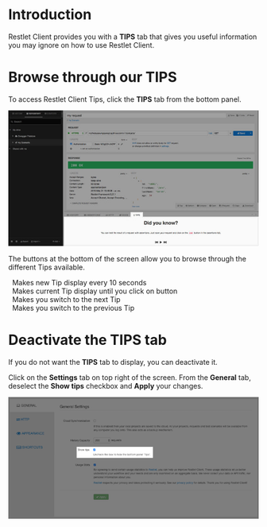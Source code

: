 # Introduction

Restlet Client provides you with a **TIPS** tab that gives you useful information you may ignore on how to use Restlet Client.

# Browse through our TIPS

To access Restlet Client Tips, click the **TIPS** tab from the bottom panel.

![Restlet Client Tips](images/tips.jpg "Restlet Client Tips")

The buttons at the bottom of the screen allow you to browse through the different Tips available.

<i class="fa fa-play"></i>&nbsp;&nbsp;Makes new Tip display every 10 seconds  
<i class="fa fa-pause"></i>&nbsp;&nbsp;Makes current Tip display until you click on <i class="fa fa-play"></i> button  
<i class="fa fa-fast-backward"></i>&nbsp;&nbsp;Makes you switch to the next Tip  
<i class="fa fa-fast-forward"></i>&nbsp;&nbsp;Makes you switch to the previous Tip  

# Deactivate the TIPS tab

If you do not want the **TIPS** tab to display, you can deactivate it.

Click on the **Settings** tab on top right of the screen. From the **General** tab, deselect the **Show tips** checkbox and **Apply** your changes.

![Restlet Client Tips](images/show-tips.jpg "Restlet Client Tips")
